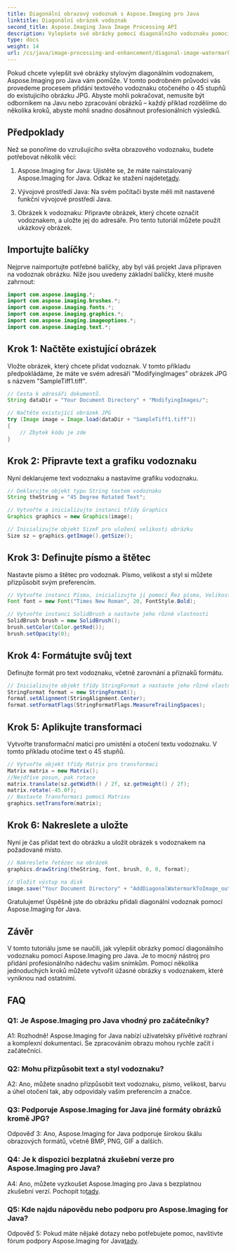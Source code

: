 ```yaml
---
title: Diagonální obrazový vodoznak s Aspose.Imaging pro Java
linktitle: Diagonální obrázek vodoznak
second_title: Aspose.Imaging Java Image Processing API
description: Vylepšete své obrázky pomocí diagonálního vodoznaku pomocí Aspose.Imaging pro Java. Postupujte podle tohoto podrobného průvodce a bez námahy vytvořte úžasné obrázky s vodoznakem.
type: docs
weight: 14
url: /cs/java/image-processing-and-enhancement/diagonal-image-watermarking/
---
```


Pokud chcete vylepšit své obrázky stylovým diagonálním vodoznakem, Aspose.Imaging pro Java vám pomůže. V tomto podrobném průvodci vás provedeme procesem přidání textového vodoznaku otočeného o 45 stupňů do existujícího obrázku JPG. Abyste mohli pokračovat, nemusíte být odborníkem na Javu nebo zpracování obrázků – každý příklad rozdělíme do několika kroků, abyste mohli snadno dosáhnout profesionálních výsledků.

## Předpoklady

Než se ponoříme do vzrušujícího světa obrazového vodoznaku, budete potřebovat několik věcí:

1.  Aspose.Imaging for Java: Ujistěte se, že máte nainstalovaný Aspose.Imaging for Java. Odkaz ke stažení najdete[tady](https://releases.aspose.com/imaging/java/).

2. Vývojové prostředí Java: Na svém počítači byste měli mít nastavené funkční vývojové prostředí Java.

3. Obrázek k vodoznaku: Připravte obrázek, který chcete označit vodoznakem, a uložte jej do adresáře. Pro tento tutoriál můžete použít ukázkový obrázek.

## Importujte balíčky

Nejprve naimportujte potřebné balíčky, aby byl váš projekt Java připraven na vodoznak obrázku. Níže jsou uvedeny základní balíčky, které musíte zahrnout:

```java
import com.aspose.imaging.*;
import com.aspose.imaging.brushes.*;
import com.aspose.imaging.fonts.*;
import com.aspose.imaging.graphics.*;
import com.aspose.imaging.imageoptions.*;
import com.aspose.imaging.text.*;
```

## Krok 1: Načtěte existující obrázek

Vložte obrázek, který chcete přidat vodoznak. V tomto příkladu předpokládáme, že máte ve svém adresáři "ModifyingImages" obrázek JPG s názvem "SampleTiff1.tiff".

```java
// Cesta k adresáři dokumentů.
String dataDir = "Your Document Directory" + "ModifyingImages/";

// Načtěte existující obrázek JPG
try (Image image = Image.load(dataDir + "SampleTiff1.tiff"))
{
    // Zbytek kódu je zde
}
```

## Krok 2: Připravte text a grafiku vodoznaku

Nyní deklarujeme text vodoznaku a nastavíme grafiku vodoznaku.

```java
// Deklarujte objekt typu String textem vodoznaku
String theString = "45 Degree Rotated Text";

// Vytvořte a inicializujte instanci třídy Graphics
Graphics graphics = new Graphics(image);

// Inicializujte objekt SizeF pro uložení velikosti obrázku
Size sz = graphics.getImage().getSize();
```

## Krok 3: Definujte písmo a štětec

Nastavte písmo a štětec pro vodoznak. Písmo, velikost a styl si můžete přizpůsobit svým preferencím.

```java
// Vytvořte instanci Písma, inicializujte ji pomocí Řez písma, Velikost a Styl
Font font = new Font("Times New Roman", 20, FontStyle.Bold);

// Vytvořte instanci SolidBrush a nastavte jeho různé vlastnosti
SolidBrush brush = new SolidBrush();
brush.setColor(Color.getRed());
brush.setOpacity(0);
```

## Krok 4: Formátujte svůj text

Definujte formát pro text vodoznaku, včetně zarovnání a příznaků formátu.

```java
// Inicializujte objekt třídy StringFormat a nastavte jeho různé vlastnosti
StringFormat format = new StringFormat();
format.setAlignment(StringAlignment.Center);
format.setFormatFlags(StringFormatFlags.MeasureTrailingSpaces);
```

## Krok 5: Aplikujte transformaci

Vytvořte transformační matici pro umístění a otočení textu vodoznaku. V tomto příkladu otočíme text o 45 stupňů.

```java
// Vytvořte objekt třídy Matrix pro transformaci
Matrix matrix = new Matrix();
//Nejdříve posun, pak rotace
matrix.translate(sz.getWidth() / 2f, sz.getHeight() / 2f);
matrix.rotate(-45.0f);
// Nastavte Transformaci pomocí Matrixu
graphics.setTransform(matrix);
```

## Krok 6: Nakreslete a uložte

Nyní je čas přidat text do obrázku a uložit obrázek s vodoznakem na požadované místo.

```java
// Nakreslete řetězec na obrázek
graphics.drawString(theString, font, brush, 0, 0, format);

// Uložit výstup na disk
image.save("Your Document Directory" + "AddDiagonalWatermarkToImage_out.jpg");
```

Gratulujeme! Úspěšně jste do obrázku přidali diagonální vodoznak pomocí Aspose.Imaging for Java.

## Závěr

V tomto tutoriálu jsme se naučili, jak vylepšit obrázky pomocí diagonálního vodoznaku pomocí Aspose.Imaging pro Java. Je to mocný nástroj pro přidání profesionálního nádechu vašim snímkům. Pomocí několika jednoduchých kroků můžete vytvořit úžasné obrázky s vodoznakem, které vyniknou nad ostatními.

## FAQ

### Q1: Je Aspose.Imaging pro Java vhodný pro začátečníky?

A1: Rozhodně! Aspose.Imaging for Java nabízí uživatelsky přívětivé rozhraní a komplexní dokumentaci. Se zpracováním obrazu mohou rychle začít i začátečníci.

### Q2: Mohu přizpůsobit text a styl vodoznaku?

A2: Ano, můžete snadno přizpůsobit text vodoznaku, písmo, velikost, barvu a úhel otočení tak, aby odpovídaly vašim preferencím a značce.

### Q3: Podporuje Aspose.Imaging for Java jiné formáty obrázků kromě JPG?

Odpověď 3: Ano, Aspose.Imaging for Java podporuje širokou škálu obrazových formátů, včetně BMP, PNG, GIF a dalších.

### Q4: Je k dispozici bezplatná zkušební verze pro Aspose.Imaging pro Java?

 A4: Ano, můžete vyzkoušet Aspose.Imaging pro Java s bezplatnou zkušební verzí. Pochopit to[tady](https://releases.aspose.com/).

### Q5: Kde najdu nápovědu nebo podporu pro Aspose.Imaging for Java?

 Odpověď 5: Pokud máte nějaké dotazy nebo potřebujete pomoc, navštivte fórum podpory Aspose.Imaging for Java[tady](https://forum.aspose.com/).